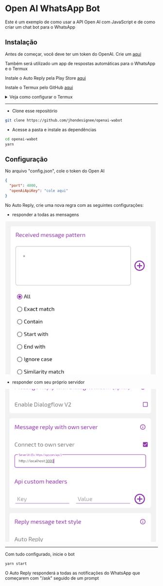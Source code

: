 # Open AI WhatsApp Bot

Este é um exemplo de como usar a API Open AI com JavaScript e de como criar um chat bot para o WhatsApp

## Instalação

Antes de começar, você deve ter um token do OpenAI. Crie um [aqui](https://beta.openai.com/account/api-keys)

Também será utilizado um app de respostas automáticas para o WhatsApp e o Termux

Instale o Auto Reply pela Play Store [aqui](https://play.google.com/store/apps/details?id=com.pransuinc.autoreply)

Instale o Termux pelo GitHub [aqui](https://github.com/termux/termux-app)

<details>
  <summary>Veja como configurar o Termux</summary>

  <br>

  - Atualize o Termux

  ```bash
  pkg upgrade
  ```

  - Instale o NodeJS e o Git

  ```bash
  pkg install nodejs-lts git
  ```

  - Instale o Yarn

  ```bash
  npm i -g yarn
  ```
</details>

<hr>

- Clone esse repositório

```bash
git clone https://github.com/jhondesignee/openai-wabot
```

- Acesse a pasta e instale as dependências

```bash
cd openai-wabot
yarn
```

## Configuração

No arquivo "config.json", cole o token do Open AI

```json
{
  "port": 4000,
  "openAiApiKey": "cole aqui"
}
```

No Auto Reply, crie uma nova regra com as seguintes configurações:

- responder a todas as mensagens

<div align="center">
  <img src="./assets/config1.png" alt="config1">
</div>

- responder com seu próprio servidor

<div align="center">
  <img src="./assets/config2.png" alt="config2">
</div>

<hr>

Com tudo configurado, inicie o bot

```bash
yarn start
```

O Auto Reply responderá a todas as notificações do WhatsApp que começarem com "/ask" seguido de um prompt
